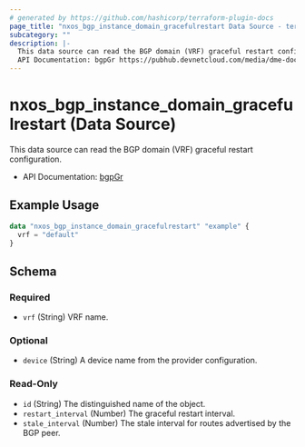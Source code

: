 ```yaml
---
# generated by https://github.com/hashicorp/terraform-plugin-docs
page_title: "nxos_bgp_instance_domain_gracefulrestart Data Source - terraform-provider-nxos"
subcategory: ""
description: |-
  This data source can read the BGP domain (VRF) graceful restart configuration.
  API Documentation: bgpGr https://pubhub.devnetcloud.com/media/dme-docs-10-2-2/docs/Routing%20and%20Forwarding/bgp:Gr/
---
```


# nxos_bgp_instance_domain_gracefulrestart (Data Source)

This data source can read the BGP domain (VRF) graceful restart configuration.

- API Documentation: [bgpGr](https://pubhub.devnetcloud.com/media/dme-docs-10-2-2/docs/Routing%20and%20Forwarding/bgp:Gr/)

## Example Usage

```terraform
data "nxos_bgp_instance_domain_gracefulrestart" "example" {
  vrf = "default"
}
```

<!-- schema generated by tfplugindocs -->
## Schema

### Required

- `vrf` (String) VRF name.

### Optional

- `device` (String) A device name from the provider configuration.

### Read-Only

- `id` (String) The distinguished name of the object.
- `restart_interval` (Number) The graceful restart interval.
- `stale_interval` (Number) The stale interval for routes advertised by the BGP peer.


